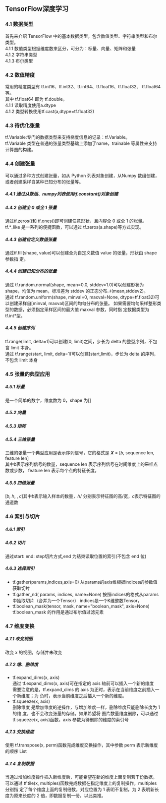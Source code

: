 ## TensorFlow深度学习

### 4.1 数据类型

首先来介绍 TensorFlow 中的基本数据类型，包含数值类型、字符串类型和布尔类型。  
4.1.1 数值类型根据维度数来区分，可分为：标量、向量、矩阵和张量  
4.1.2 字符串类型  
4.1.3 布尔类型

### 4.2 数值精度

常用的精度类型有 tf.int16、tf.int32、tf.int64、tf.float16、tf.float32、 tf.float64 等。  
其中 tf.float64 即为 tf.double。  
4.1.1 读取精度使用a.dtype  
4.1.2 类型转换使用tf.cast(a,dtype=tf.float32)

### 4.3 待优化张量

tf.Variable:专门的数据类型来支持梯度信息的记录：tf.Variable。  
tf.Variable 类型在普通的张量类型基础上添加了name，trainable 等属性来支持计算图的构建。

### 4.4 创建张量

可以通过多种方式创建张量，如从 Python 列表对象创建，从Numpy 数组创建，或者创建采样自某种已知分布的张量等。

##### 4.4.1 通过从数组、numpy列表使用tf.constant()对象创建

##### 4.4.2 创建全 0 或全 1 张量

通过tf.zeros()和 tf.ones()即可创建任意形状，且内容全 0 或全 1 的张量。  
tf.\*_like 是一系列的便捷函数，可以通过 tf.zeros(a.shape)等方式实现。

##### 4.4.3 创建自定义数值张量

通过tf.fill(shape, value)可以创建全为自定义数值 value 的张量，形状由 shape 参数指 定。

##### 4.4.4 创建已知分布的张量

通过 tf.random.normal(shape, mean=0.0, stddev=1.0)可以创建形状为 shape，均值为 mean，标准差为 stddev 的正态分布𝒩(mean,stddev2)。  
通过 tf.random.uniform(shape, minval=0, maxval=None, dtype=tf.float32)可以创建采样自[minval, maxval)区间的均匀分布的张量。
如果需要均匀采样整形类型的数据，必须指定采样区间的最大值 maxval 参数，同时指 定数据类型为 tf.int*型。

##### 4.4.5 创建序列

tf.range(limit, delta=1)可以创建[0, limit)之间，步长为 delta 的整型序列，不包含 limit 本身。  
通过 tf.range(start, limit, delta=1)可以创建[start,limit)，步长为 delta 的序列，不包含 limit 本身

### 4.5 张量的典型应用

##### 4.5.1 标量  
是一个简单的数字，维度数为 0，shape 为[]
##### 4.5.2 向量  
##### 4.5.3 矩阵  
##### 4.5.4 三维张量  
三维的张量一个典型应用是表示序列信号，它的格式是 𝑿 = [𝑏, sequence len, feature len]  
其中𝑏表示序列信号的数量，sequence len 表示序列信号在时间维度上的采样点数或步数， feature len 表示每个点的特征长度。 
##### 4.5.5 四维张量  
[𝑏, ℎ, , 𝑐]其中𝑏表示输入样本的数量，ℎ/ 分别表示特征图的高/宽，𝑐表示特征图的通道数




### 4.6 索引与切片
##### 4.6.1 索引
##### 4.6.2 切片  
通过start: end: step切片方式,end 为结束读取位置的索引(不包含 end 位)
##### 4.6.3 选择索引
- tf.gather(params,indices,axis=0)
从params的axis维根据indices的参数值获取切片
- tf.gather_nd( params, indices, name=None)
按照indices的格式从params中抽取切片（合并为一个Tensor）
indices是一个K维整数Tensor，
- tf.boolean_mask(tensor, mask, name="boolean_mask", axis=None)
tf.boolean_mask 的作用是通过布尔值过滤元素

### 4.7 维度变换
##### 4.7.1 改变视图  
改变 x 的视图，存储并未改变
##### 4.7.2 增、删维度
- tf.expand_dims(x, axis)  
通过 tf.expand_dims(x, axis)可在指定的 axis 轴前可以插入一个新的维度  
需要注意的是，tf.expand_dims 的 axis 为正时，表示在当前维度之前插入一个新维度；为
负时，表示当前维度之后插入一个新的维度。 
- tf.squeeze(x, axis)  
删除维度 是增加维度的逆操作，与增加维度一样，删除维度只能删除长度为 1 的维
度，也不会改变张量的存储。如果希望将
图片数量维度删除，可以通过 tf.squeeze(x, axis)函数，axis 参数为待删除的维度的索引号
##### 4.7.3 交换维度  
使用 tf.transpose(x, perm)函数完成维度交换操作，其中参数 perm 表示新维度的顺序 List
##### 4.7.4 复制数据
当通过增加维度操作插入新维度后，可能希望在新的维度上面复制若干份数据。  
可以通过 tf.tile(x, multiples)函数完成数据在指定维度上的复制操作，multiples 分别指
定了每个维度上面的复制倍数，对应位置为 1 表明不复制，为 2 表明新长度为原来长度的
2 倍，即数据复制一份，以此类推。